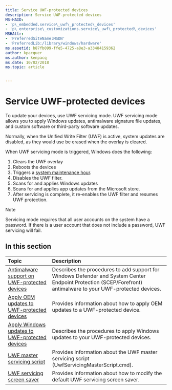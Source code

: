 ```yaml
---
title: Service UWF-protected devices
description: Service UWF-protected devices
MS-HAID:
- 'p\_embedded.service\_uwf\_protected\_devices'
- 'p\_enterprise\_customizations.service\_uwf\_protected\_devices'
MSHAttr:
- 'PreferredSiteName:MSDN'
- 'PreferredLib:/library/windows/hardware'
ms.assetid: b87fb099-ffe5-4725-a8e3-a33484159362
author: kpacquer
ms.author: kenpacq
ms.date: 10/02/2018
ms.topic: article


---
```

# Service UWF-protected devices

To update your devices, use UWF servicing mode. UWF servicing mode allows you to apply Windows updates, antimalware signature file updates, and custom software or third-party software updates.

Normally, when the Unified Write Filter (UWF) is active, system updates are disabled, as they would use be erased when the overlay is cleared.

When UWF servicing mode is triggered, Windows does the following:
1. Clears the UWF overlay
1. Reboots the devices
1. Triggers a [system maintenance hour](https://docs.microsoft.com/windows/desktop/TaskSchd/task-maintenence).
1. Disables the UWF filter.
1. Scans for and applies Windows updates
1. Scans for and applies app updates from the Microsoft store.
1. After servicing is complete, it re-enables the UWF filter and resumes UWF protection.

>[!NOTE]
> Servicing mode requires that all user accounts on the system have a password. If there is a user account that does not include a password, UWF servicing will fail.

## In this section

| Topic                                     | Description                                                                        |
|:------------------------------------------|:-----------------------------------------------------------------------------------|
| [Antimalware support on UWF-protected devices](uwf-antimalware-support.md) |Describes the procedures to add support for Windows Defender and System Center Endpoint Protection (SCEP/Forefront) antimalware to your UWF-protected devices. |
| [Apply OEM updates to UWF-protected devices](uwf-apply-windows-updates.md) |Provides information about how to apply OEM updates to a UWF-protected device. |
| [Apply Windows updates to UWF-protected devices](uwf-apply-windows-updates.md) | Describes the procedures to apply Windows updates to your UWF-protected devices. |
| [UWF master servicing script](uwf-master-servicing-script.md) | Provides information about the UWF master servicing script (UwfServicingMasterScript.cmd). |
| [UWF servicing screen saver](uwf-servicing-screen-saver.md) | Provides information about how to modify the default UWF servicing screen saver. |
